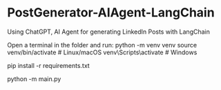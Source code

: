 # PostGenerator-AIAgent-LangChain
Using ChatGPT, AI Agent for generating LinkedIn Posts with LangChain


Open a terminal in the folder and run:
python -m venv venv
source venv/bin/activate       # Linux/macOS
venv\Scripts\activate          # Windows

pip install -r requirements.txt


python -m main.py

